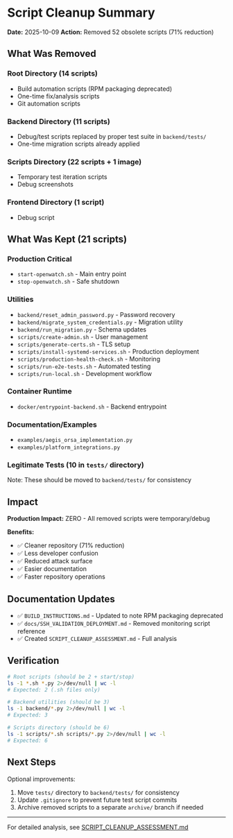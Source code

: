 # Script Cleanup Summary

**Date:** 2025-10-09
**Action:** Removed 52 obsolete scripts (71% reduction)

## What Was Removed

### Root Directory (14 scripts)
- Build automation scripts (RPM packaging deprecated)
- One-time fix/analysis scripts
- Git automation scripts

### Backend Directory (11 scripts)
- Debug/test scripts replaced by proper test suite in `backend/tests/`
- One-time migration scripts already applied

### Scripts Directory (22 scripts + 1 image)
- Temporary test iteration scripts
- Debug screenshots

### Frontend Directory (1 script)
- Debug script

## What Was Kept (21 scripts)

### Production Critical
- `start-openwatch.sh` - Main entry point
- `stop-openwatch.sh` - Safe shutdown

### Utilities
- `backend/reset_admin_password.py` - Password recovery
- `backend/migrate_system_credentials.py` - Migration utility  
- `backend/run_migration.py` - Schema updates
- `scripts/create-admin.sh` - User management
- `scripts/generate-certs.sh` - TLS setup
- `scripts/install-systemd-services.sh` - Production deployment
- `scripts/production-health-check.sh` - Monitoring
- `scripts/run-e2e-tests.sh` - Automated testing
- `scripts/run-local.sh` - Development workflow

### Container Runtime
- `docker/entrypoint-backend.sh` - Backend entrypoint

### Documentation/Examples
- `examples/aegis_orsa_implementation.py`
- `examples/platform_integrations.py`

### Legitimate Tests (10 in `tests/` directory)
Note: These should be moved to `backend/tests/` for consistency

## Impact

**Production Impact:** ZERO - All removed scripts were temporary/debug

**Benefits:**
- ✅ Cleaner repository (71% reduction)
- ✅ Less developer confusion
- ✅ Reduced attack surface
- ✅ Easier documentation
- ✅ Faster repository operations

## Documentation Updates

- ✅ `BUILD_INSTRUCTIONS.md` - Updated to note RPM packaging deprecated
- ✅ `docs/SSH_VALIDATION_DEPLOYMENT.md` - Removed monitoring script reference
- ✅ Created `SCRIPT_CLEANUP_ASSESSMENT.md` - Full analysis

## Verification

```bash
# Root scripts (should be 2 + start/stop)
ls -1 *.sh *.py 2>/dev/null | wc -l
# Expected: 2 (.sh files only)

# Backend utilities (should be 3)
ls -1 backend/*.py 2>/dev/null | wc -l  
# Expected: 3

# Scripts directory (should be 6)
ls -1 scripts/*.sh scripts/*.py 2>/dev/null | wc -l
# Expected: 6
```

## Next Steps

Optional improvements:
1. Move `tests/` directory to `backend/tests/` for consistency
2. Update `.gitignore` to prevent future test script commits
3. Archive removed scripts to a separate `archive/` branch if needed

---

For detailed analysis, see [SCRIPT_CLEANUP_ASSESSMENT.md](SCRIPT_CLEANUP_ASSESSMENT.md)
